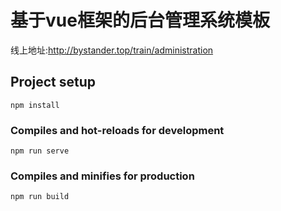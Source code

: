 # 基于vue框架的后台管理系统模板
线上地址:http://bystander.top/train/administration
## Project setup
```
npm install
```

### Compiles and hot-reloads for development
```
npm run serve
```

### Compiles and minifies for production
```
npm run build
```

